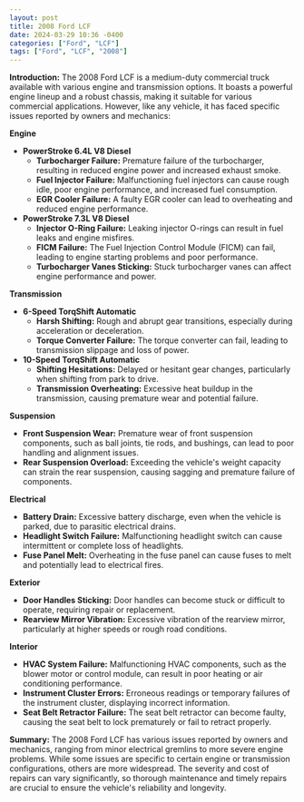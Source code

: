 ```yaml
---
layout: post
title: 2008 Ford LCF
date: 2024-03-29 10:36 -0400
categories: ["Ford", "LCF"]
tags: ["Ford", "LCF", "2008"]
---
```

**Introduction:**
The 2008 Ford LCF is a medium-duty commercial truck available with various engine and transmission options. It boasts a powerful engine lineup and a robust chassis, making it suitable for various commercial applications. However, like any vehicle, it has faced specific issues reported by owners and mechanics:

**Engine**
* **PowerStroke 6.4L V8 Diesel**
    * **Turbocharger Failure:** Premature failure of the turbocharger, resulting in reduced engine power and increased exhaust smoke.
    * **Fuel Injector Failure:** Malfunctioning fuel injectors can cause rough idle, poor engine performance, and increased fuel consumption.
    * **EGR Cooler Failure:** A faulty EGR cooler can lead to overheating and reduced engine performance.
* **PowerStroke 7.3L V8 Diesel**
    * **Injector O-Ring Failure:** Leaking injector O-rings can result in fuel leaks and engine misfires.
    * **FICM Failure:** The Fuel Injection Control Module (FICM) can fail, leading to engine starting problems and poor performance.
    * **Turbocharger Vanes Sticking:** Stuck turbocharger vanes can affect engine performance and power.

**Transmission**
* **6-Speed TorqShift Automatic**
    * **Harsh Shifting:** Rough and abrupt gear transitions, especially during acceleration or deceleration.
    * **Torque Converter Failure:** The torque converter can fail, leading to transmission slippage and loss of power.
* **10-Speed TorqShift Automatic**
    * **Shifting Hesitations:** Delayed or hesitant gear changes, particularly when shifting from park to drive.
    * **Transmission Overheating:** Excessive heat buildup in the transmission, causing premature wear and potential failure.

**Suspension**
* **Front Suspension Wear:** Premature wear of front suspension components, such as ball joints, tie rods, and bushings, can lead to poor handling and alignment issues.
* **Rear Suspension Overload:** Exceeding the vehicle's weight capacity can strain the rear suspension, causing sagging and premature failure of components.

**Electrical**
* **Battery Drain:** Excessive battery discharge, even when the vehicle is parked, due to parasitic electrical drains.
* **Headlight Switch Failure:** Malfunctioning headlight switch can cause intermittent or complete loss of headlights.
* **Fuse Panel Melt:** Overheating in the fuse panel can cause fuses to melt and potentially lead to electrical fires.

**Exterior**
* **Door Handles Sticking:** Door handles can become stuck or difficult to operate, requiring repair or replacement.
* **Rearview Mirror Vibration:** Excessive vibration of the rearview mirror, particularly at higher speeds or rough road conditions.

**Interior**
* **HVAC System Failure:** Malfunctioning HVAC components, such as the blower motor or control module, can result in poor heating or air conditioning performance.
* **Instrument Cluster Errors:** Erroneous readings or temporary failures of the instrument cluster, displaying incorrect information.
* **Seat Belt Retractor Failure:** The seat belt retractor can become faulty, causing the seat belt to lock prematurely or fail to retract properly.

**Summary:**
The 2008 Ford LCF has various issues reported by owners and mechanics, ranging from minor electrical gremlins to more severe engine problems. While some issues are specific to certain engine or transmission configurations, others are more widespread. The severity and cost of repairs can vary significantly, so thorough maintenance and timely repairs are crucial to ensure the vehicle's reliability and longevity.
